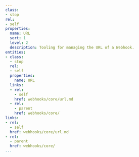 ```yaml
---
class:
- stop
rel:
- self
properties:
  name: URL
  sort: 1
  level: 2
  description: Tooling for managing the URL of a Webhook.
entities:
- class:
  - stop
  rel:
  - self
  properties:
    name: URL
  links:
  - rel:
    - self
    href: webhooks/core/url.md
  - rel:
    - parent
    href: webhooks/core/
links:
- rel:
  - self
  href: webhooks/core/url.md
- rel:
  - parent
  href: webhooks/core/
...
```


